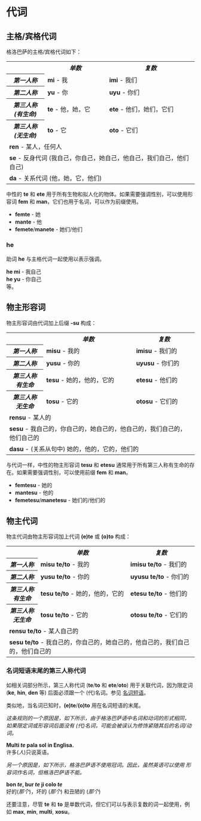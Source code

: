 <h1>代词</h1>
<p>
</p>
<h2>主格/宾格代词</h2>
<p>格洛巴萨的主格/宾格代词如下：</p>
<table style="width:100%">
	<tbody>
		<tr>
			<td></td>
			<th><b><i>单数</i></b></th>
			<th><b><i>复数</i></b></th>
		</tr>
		<tr>
			<th><b><i>第一人称</i></b></th>
			<td><b>mi</b> - 我</td>
			<td><b>imi</b> - 我们</td>
		</tr>
		<tr>
			<th><b><i>第二人称</i></b></th>
			<td><b>yu</b> - 你</td>
			<td><b>uyu</b> - 你们</td>
		</tr>
		<tr>
			<th><b><i>第三人称<br />(有生命)</i></b></th>
			<td><b>te</b> - 他，她，它</td>
			<td><b>ete</b> - 他们，她们，它们</td>
		</tr>
		<tr>
			<th><b><i>第三人称<br />(无生命)</i></b></th>
			<td><b>to</b> - 它</td>
			<td><b>oto</b> - 它们</td>
		</tr>
		<tr>
			<td colspan="3"><b>ren</b> - 某人，任何人</td>
		</tr>
		<tr>
			<td colspan="3"><b>se</b> - 反身代词 (我自己，你自己，她自己，他自己，我们自己，他们自己) </td>
		</tr>
		<tr>
			<td colspan="3"><b>da</b> - 关系代词 (他，她，它，他们)</td>
		</tr>
	</tbody>
</table>
<p>中性的 <strong>te</strong> 和 <strong>ete</strong> 用于所有生物和拟人化的物体。如果需要强调性别，可以使用形容词 <strong>fem</strong> 和
	<strong>man</strong>，它们也用于名词，可以作为前缀使用。</p>
<ul>
	<li><strong>femte</strong> - 她</li>
	<li><strong>mante</strong> - 他</li>
	<li><strong>femete</strong>/<strong>manete</strong> - 她们/他们</li>
</ul>
<h3>he</h3>
<p>助词 <strong>he</strong> 与主格代词一起使用以表示强调。</p>
<p><strong>he mi</strong> - 我自己<br />
	<strong>he yu</strong> - 你自己<br /> 等。
</p>
<h2>物主形容词 <span id="suyali_sifalexi"></span></h2>
<p>物主形容词由代词加上后缀 <strong>-su</strong> 构成：</p>
<table style="width:100%">
	<tbody>
		<tr>
			<td></td>
			<th><b><i>单数</i></b></th>
			<th><b><i>复数</i></b></th>
		</tr>
		<tr>
			<th><b><i>第一人称</i></b></th>
			<td><b>misu</b> - 我的</td>
			<td><b>imisu</b> - 我们的</td>
		</tr>
		<tr>
			<th><b><i>第二人称</i></b></th>
			<td><b>yusu</b> - 你的</td>
			<td><b>uyusu</b> - 你们的</td>
		</tr>
		<tr>
			<th><b><i>第三人称<br />有生命</i></b></th>
			<td><b>tesu</b> - 她的，他的，它的</td>
			<td><b>etesu</b> - 他们的</td>
		</tr>
		<tr>
			<th><b><i>第三人称<br />无生命</i></b></th>
			<td><b>tosu</b> - 它的</td>
			<td><b>otosu</b> - 它们的</td>
		</tr>
		<tr>
			<td colspan="3"><b>rensu</b> - 某人的</td>
		</tr>
		<tr>
			<td colspan="3"><b>sesu</b> - 我自己的，你自己的，她自己的，他自己的，我们自己的，他们自己的 </td>
		</tr>
		<tr>
			<td colspan="3"><b>dasu</b> - (关系从句中) 她的，他的，它的，他们的 </td>
		</tr>
	</tbody>
</table>
<p>与代词一样，中性的物主形容词 <strong>tesu</strong> 和 <strong>etesu</strong> 通常用于所有第三人称有生命的存在。如果需要强调性别，可以使用前缀 <strong>fem</strong> 和
	<strong>man</strong>。</p>
<ul>
	<li><strong>femtesu</strong> - 她的</li>
	<li><strong>mantesu</strong> - 他的</li>
	<li><strong>femetesu</strong>/<strong>manetesu</strong> - 她们的/他们的</li>
</ul>
<h2>物主代词</h2>
<p>物主代词由物主形容词加上代词 <strong>(e)te</strong> 或 <strong>(o)to</strong> 构成：</p>
<table style="width:100%">
	<tbody>
		<tr>
			<td></td>
			<th><b><i>单数</i></b></th>
			<th><b><i>复数</i></b></th>
		</tr>
		<tr>
			<th><b><i>第一人称</i></b></th>
			<td><b>misu te/to</b> - 我的</td>
			<td><b>imisu te/to</b> - 我们的</td>
		</tr>
		<tr>
			<th><b><i>第二人称</i></b></th>
			<td><b>yusu te/to</b> - 你的</td>
			<td><b>uyusu te/to</b> - 你们的</td>
		</tr>
		<tr>
			<th><b><i>第三人称<br />有生命</i></b></th>
			<td><b>tesu te/to</b> - 她的，他的，它的</td>
			<td><b>etesu te/to</b> - 他们的</td>
		</tr>
		<tr>
			<th><b><i>第三人称<br />无生命</i></b></th>
			<td><b>tosu te/to</b> - 它的</td>
			<td><b>otosu te/to</b> - 它们的</td>
		</tr>
		<tr>
			<td colspan="3"><b>rensu te/to</b> - 某人自己的</td>
		</tr>
		<tr>
			<td colspan="3"><b>sesu te/to</b> - 我自己的，你自己的，她自己的，他自己的，我们自己的，他们自己的 </td>
		</tr>
	</tbody>
</table>
<h3>名词短语末尾的第三人称代词</h3>
<p>如相关词部分所示，第三人称代词 (<strong>te</strong>/<strong>to</strong> 和 <strong>ete</strong>/<strong>oto</strong>) 用于关联代词，因为限定词
	(<strong>ke</strong>, <strong>hin</strong>, <strong>den</strong> 等) 后面必须跟一个 (代)名词。参见 <a
		href="./jumlemonli-estrutur.html#pornamelexi_in_namelexili_jumlemon">名词短语</a>。</p>
<p>类似地，当名词已知时，<strong>(e)te</strong>/<strong>(o)to</strong> 用在名词短语的末尾。</p>
<p><em>这条规则的一个原因是，如下所示，由于格洛巴萨语中名词和动词的形式相同， 如果限定词或形容词后面没有 (代)名词，可能会被误认为修饰紧随其后的名词/动词。</em></p>
<p><strong>Multi <em>te</em> pala sol in Englisa.</strong><br /> 许多(<em>人</em>)只说英语。</p>
<p><em>另一个原因是，如下所示，格洛巴萨语不使用冠词。因此，虽然英语可以使用 形容词作名词，但格洛巴萨语不能。</em></p>
<p><strong>bon <em>te</em>, bur <em>te</em> ji colo <em>te</em></strong><br /> 好的(<em>那个</em>)，坏的 (<em>那个</em>) 和丑陋的
	(<em>那个</em>)</p>
<p>还要注意，尽管 <strong>te</strong> 和 <strong>to</strong> 是单数代词，但它们可以与表示复数的词一起使用，例如 <strong>max</strong>,
	<strong>min</strong>, <strong>multi</strong>, <strong>xosu</strong>。 </p>
<p></p>
